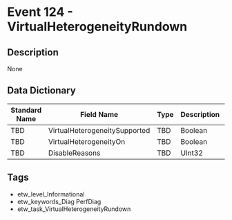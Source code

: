 # Event 124 - VirtualHeterogeneityRundown

## Description
None

## Data Dictionary
|Standard Name|Field Name|Type|Description|Sample Value|
|---|---|---|---|---|
|TBD|VirtualHeterogeneitySupported|TBD|Boolean|None|None|
|TBD|VirtualHeterogeneityOn|TBD|Boolean|None|None|
|TBD|DisableReasons|TBD|UInt32|None|None|

## Tags
* etw_level_Informational
* etw_keywords_Diag PerfDiag
* etw_task_VirtualHeterogeneityRundown